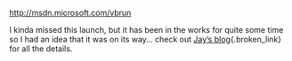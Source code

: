 <http://msdn.microsoft.com/vbrun> 

I kinda missed this launch, but it has been in the works for quite some time so I had an idea that it was on its way&#8230; check out [Jay&#8217;s blog](http://blogs.msdn.com/JRoxe){.broken_link} for all the details.